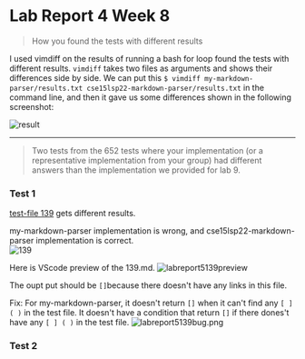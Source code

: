 # Lab Report 4 Week 8

> How you found the tests with different results 

I used vimdiff on the results of running a bash for loop found the tests with different results.
`vimdiff` takes two files as arguments and shows their differences side by side.
We can put this `$ vimdiff my-markdown-parser/results.txt cse15lsp22-markdown-parser/results.txt` in the command line, and then it gave us some differences shown in the following screenshot:

![result](https://8yby8sd.github.io/cse15l-lab-reports/result.png)

---

> Two tests from the 652 tests where your implementation (or a representative implementation from your group) had different answers than the implementation we provided for lab 9.

### Test 1
[test-file 139](https://github.com/nidhidhamnani/markdown-parser/blob/main/test-files/139.md) gets different results.


my-markdown-parser implementation is wrong, and cse15lsp22-markdown-parser implementation is correct.  
![139](https://8yby8sd.github.io/cse15l-lab-reports/labreport5139.png)

Here is VScode preview of the 139.md.
![labreport5139preview](https://8yby8sd.github.io/cse15l-lab-reports/labreport5139preview.png)

The oupt put should be `[]`because there doesn't have any links in this file.

Fix: For my-markdown-parser, it doesn't return `[]` when it can't find any `[ ] ( )` in the test file. It doesn't have a condition that return `[]` if there dones't have any `[ ] ( )` in the test file.
![labreport5139bug.png](https://8yby8sd.github.io/cse15l-lab-reports/labreport5139bug.png)


### Test 2

